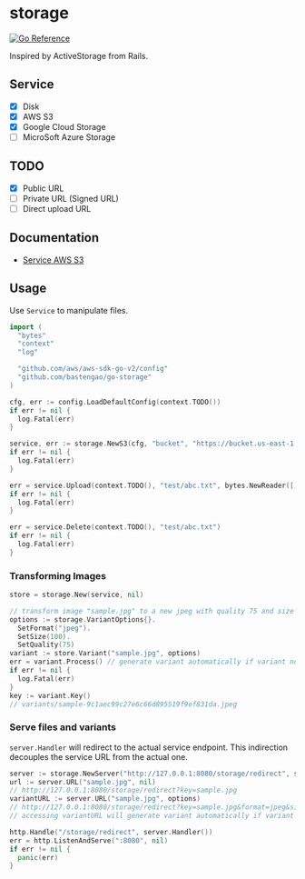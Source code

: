 # storage

[![Go Reference](https://pkg.go.dev/badge/github.com/bastengao/go-storage.svg)](https://pkg.go.dev/github.com/bastengao/go-storage)

Inspired by ActiveStorage from Rails.

## Service

* [x] Disk
* [x] AWS S3
* [x] Google Cloud Storage
* [ ] MicroSoft Azure Storage

## TODO

* [x] Public URL
* [ ] Private URL (Signed URL)
* [ ] Direct upload URL

## Documentation

* [Service AWS S3](service_s3.md)

## Usage

Use `Service` to manipulate files.

```go
import (
  "bytes"
  "context"
  "log"

  "github.com/aws/aws-sdk-go-v2/config"
  "github.com/bastengao/go-storage"
)

cfg, err := config.LoadDefaultConfig(context.TODO())
if err != nil {
  log.Fatal(err)
}

service, err := storage.NewS3(cfg, "bucket", "https://bucket.us-east-1.s3.amazonaws.com")
if err != nil {
  log.Fatal(err)
}

err = service.Upload(context.TODO(), "test/abc.txt", bytes.NewReader([]byte("hello world")))
if err != nil {
  log.Fatal(err)
}

err = service.Delete(context.TODO(), "test/abc.txt")
if err != nil {
  log.Fatal(err)
}
```

### Transforming Images

```go
store = storage.New(service, nil)

// transform image "sample.jpg" to a new jpeg with quality 75 and size 100x100 
options := storage.VariantOptions{}.
  SetFormat("jpeg").
  SetSize(100).
  SetQuality(75)
variant := store.Variant("sample.jpg", options)
err = variant.Process() // generate variant automatically if variant not exits
if err != nil {
  log.Fatal(err)
}
key := variant.Key()
// variants/sample-9c1aec99c27e6c66d895519f9ef831da.jpeg
```

### Serve files and variants

`server.Handler` will redirect to the actual service endpoint. This indirection decouples the service URL from the actual one.

```go
server := storage.NewServer("http://127.0.0.1:8080/storage/redirect", store, nil, nil)
url := server.URL("sample.jpg", nil)
// http://127.0.0.1:8080/storage/redirect?key=sample.jpg
variantURL := server.URL("sample.jpg", options)
// http://127.0.0.1:8080/storage/redirect?key=sample.jpg&format=jpeg&size=100&quality=75
// accessing variantURL will generate variant automatically if variant not exits

http.Handle("/storage/redirect", server.Handler())
err = http.ListenAndServe(":8080", nil)
if err != nil {
  panic(err)
}
```
